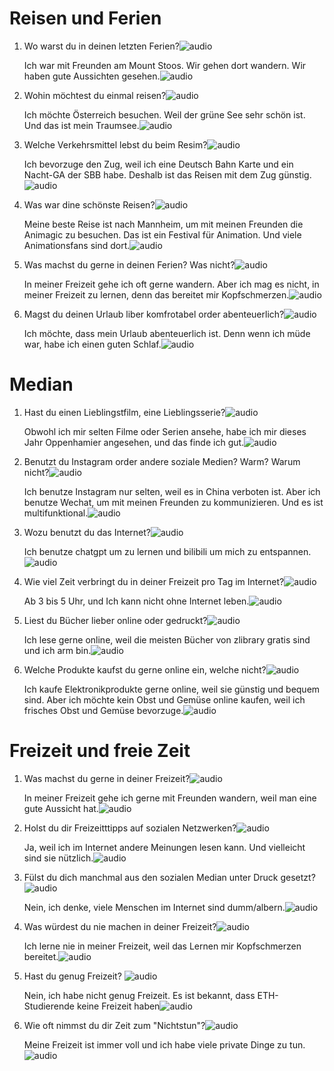 
# Reisen und Ferien 

1. Wo warst du in deinen letzten Ferien?![audio](mündliche_prüfungen.assets/1.1-f.mp3?controls=mini)

   Ich war mit Freunden am Mount Stoos. Wir gehen dort wandern. Wir haben gute Aussichten gesehen.![audio](mündliche_prüfungen.assets/1.1-a.mp3?controls=mini)

   

2. Wohin möchtest du einmal reisen?![audio](mündliche_prüfungen.assets/1.2-f.mp3?controls=mini)

   Ich möchte Österreich besuchen. Weil der grüne See sehr schön ist. Und das ist mein Traumsee.![audio](mündliche_prüfungen.assets/1.2-a.mp3?controls=mini)

   

3. Welche Verkehrsmittel lebst  du beim Resim?![audio](mündliche_prüfungen.assets/1.3-f.mp3?controls=mini)

   Ich bevorzuge den Zug, weil ich eine Deutsch Bahn Karte und ein Nacht-GA der SBB habe. Deshalb ist das Reisen mit dem Zug günstig.![audio](./mündliche_prüfungen.assets/1.3-a.mp3?controls=mini)

   

4. Was war dine schönste Reisen?![audio](mündliche_prüfungen.assets/1.4-f.mp3?controls=mini)

   Meine beste Reise ist nach Mannheim, um mit meinen Freunden die Animagic zu besuchen. Das ist ein Festival für Animation. Und viele Animationsfans sind dort.![audio](mündliche_prüfungen.assets/1.4-a.mp3?controls=mini)

   

6. Was machst du gerne in deinen Ferien? Was nicht?![audio](mündliche_prüfungen.assets/1.5-f.mp3?controls=mini)

   In meiner Freizeit gehe ich oft gerne wandern. Aber ich mag es nicht, in meiner Freizeit zu lernen, denn das bereitet mir Kopfschmerzen.![audio](mündliche_prüfungen.assets/1.5-a.mp3?controls=mini)

   

7. Magst du deinen Urlaub liber komfrotabel order abenteuerlich?![audio](mündliche_prüfungen.assets/1.6-f.mp3?controls=mini)

   Ich möchte, dass mein Urlaub abenteuerlich  ist. Denn wenn ich müde war, habe ich einen guten Schlaf.![audio](mündliche_prüfungen.assets/1.6-a.mp3?controls=mini)

# Median

1. Hast du einen Lieblingstfilm, eine  Lieblingsserie?![audio](mündliche_prüfungen.assets/2.1-f.mp3?controls=mini)

   Obwohl ich mir selten Filme oder Serien ansehe, habe ich mir dieses Jahr Oppenhamier angesehen, und das finde ich gut.![audio](mündliche_prüfungen.assets/2.1-a.mp3?controls=mini)

   

2. Benutzt du Instagram order andere soziale Medien? Warm? Warum nicht?![audio](mündliche_prüfungen.assets/2.2-f.mp3?controls=mini)

   Ich benutze Instagram nur selten, weil es in China verboten ist. Aber ich benutze Wechat, um mit meinen Freunden zu kommunizieren. Und es ist multifunktional.![audio](mündliche_prüfungen.assets/2.2-a.mp3?controls=mini)

   

3. Wozu benutzt du das Internet?![audio](mündliche_prüfungen.assets/2.3-f.mp3?controls=mini)

   Ich benutze chatgpt um zu lernen und bilibili um mich zu entspannen.![audio](mündliche_prüfungen.assets/2.3-a.mp3?controls=mini)

   

4. Wie viel Zeit verbringt du in deiner Freizeit pro Tag im Internet?![audio](mündliche_prüfungen.assets/2.4-f.mp3?controls=mini)

   Ab 3 bis 5 Uhr, und Ich kann nicht ohne Internet leben.![audio](mündliche_prüfungen.assets/2.4-a.mp3?controls=mini)

   

5. Liest du Bücher lieber online oder gedruckt?![audio](mündliche_prüfungen.assets/2.5-f.mp3?controls=mini)

   Ich lese gerne online, weil die meisten Bücher von zlibrary gratis sind und ich arm bin.![audio](mündliche_prüfungen.assets/2.5-a.mp3?controls=mini)

   

6. Welche Produkte kaufst du gerne online ein, welche nicht?![audio](mündliche_prüfungen.assets/2.6-f.mp3?controls=mini)

   Ich kaufe Elektronikprodukte gerne online, weil sie günstig und bequem sind. Aber ich möchte kein Obst und Gemüse online kaufen, weil ich frisches Obst und Gemüse bevorzuge.![audio](mündliche_prüfungen.assets/2.6-a.mp3?controls=mini)

# Freizeit und freie Zeit

1. Was machst du gerne in deiner Freizeit?![audio](mündliche_prüfungen.assets/3.1-f.mp3?controls=mini)

   In meiner Freizeit gehe ich gerne mit Freunden wandern, weil man eine gute Aussicht hat.![audio](mündliche_prüfungen.assets/3.1-a.mp3?controls=mini)

   

2. Holst du dir Freizeitttipps auf sozialen Netzwerken?![audio](mündliche_prüfungen.assets/3.2-f.mp3?controls=mini)

   Ja, weil ich im Internet andere Meinungen lesen kann. Und vielleicht sind sie nützlich.![audio](mündliche_prüfungen.assets/3.2-a.mp3?controls=mini)

   

3. Fülst du dich manchmal aus den sozialen Median unter Druck gesetzt?![audio](mündliche_prüfungen.assets/3.3-f.mp3?controls=mini)

   Nein, ich denke, viele Menschen im Internet sind dumm/albern.![audio](mündliche_prüfungen.assets/3.3-a.mp3?controls=mini)

   

4. Was würdest du nie machen in deiner Freizeit?![audio](mündliche_prüfungen.assets/3.4-f.mp3?controls=mini)

   Ich lerne nie in meiner Freizeit, weil das Lernen mir Kopfschmerzen bereitet.![audio](mündliche_prüfungen.assets/3.4-a.mp3?controls=mini)

   

5. Hast du genug Freizeit? ![audio](mündliche_prüfungen.assets/3.5-f.mp3?controls=mini)

   Nein, ich habe nicht genug Freizeit. Es ist bekannt, dass ETH-Studierende keine Freizeit haben![audio](mündliche_prüfungen.assets/3.5-a.mp3?controls=mini)

   

6. Wie oft nimmst du dir Zeit zum "Nichtstun"?![audio](mündliche_prüfungen.assets/3.6-f.mp3?controls=mini)

   Meine Freizeit ist immer voll und ich habe viele private Dinge zu tun.![audio](mündliche_prüfungen.assets/3.6-a.mp3?controls=mini)

   
